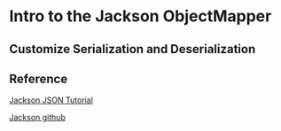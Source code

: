 # Intro to the Jackson ObjectMapper

## Customize Serialization and Deserialization


## Reference 

[Jackson JSON Tutorial](https://www.baeldung.com/jackson)

[Jackson github](https://github.com/FasterXML/jackson)